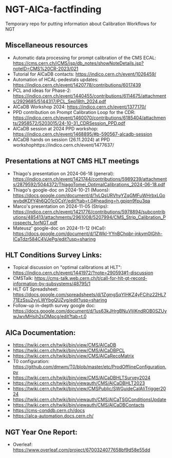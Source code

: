 # NGT-AlCa-factfinding
Temporary repo for putting information about Calibration Workflows for NGT

## Miscellaneous resources
- Automatic data processing for prompt calibration of the CMS ECAL: https://cms.cern.ch/iCMS/jsp/db_notes/showNoteDetails.jsp?noteID=CMS%20CR-2023/021
- Tutorial for AlCaDB contacts: https://indico.cern.ch/event/1026459/
- Automation of HCAL-pedestals updates: https://indico.cern.ch/event/1420778/contributions/6017439
- PCL and ideas for Phase-2: https://indico.cern.ch/event/1440455/contributions/6114675/attachments/2929685/5144317/PCL_Sep18th_2024.pdf
- AlCaDB Workshop 2024: https://indico.cern.ch/event/1377170/
- PPD contribution on Prompt Calibration Loop for the CDR: https://indico.cern.ch/event/1460070/contributions/6185404/attachments/2958572/5203015/24-10-31_CDRSession_PPD.pdf
- AlCaDB session at 2024 PPD workshop: https://indico.cern.ch/event/1468895/#b-590567-alcadb-session
- AlCaDB hands on session (26.11.2024) at PPD workshophttps://indico.cern.ch/event/1477637/

## Presentations at NGT CMS HLT meetings
- Thiago's presentation on 2024-06-18 (general): https://indico.cern.ch/event/1421744/contributions/5989239/attachments/2879592/5044372/ThiagoTomei_OptimalCalibrations_2024-06-18.pdf
- Thiago's google-doc on 2024-10-21 (Muons): https://docs.google.com/document/d/1vLQsURVhyYZqGMFuWHrbxLGowvbdKDfY4h6QO1c0CsY/edit?tab=t.0#heading=h.gpjqn9fpu3qa
- Marco's presentation on 2024-11-05 (Strips): https://indico.cern.ch/event/1421776/contributions/5978894/subcontributions/485413/attachments/2961008/5207994/CMS_Strip_Calibration_Prospects_forNGT.pdf
- Mateusz' google-doc on 2024-11-12 (HCal): https://docs.google.com/document/d/1ZWkI-YYnBChqbr-jnkym0IGhh-ICaTdzr584C4VJePg/edit?usp=sharing 

## HLT Conditions Survey Links:
- Topical discussion on "optimal calibrations at HLT": https://indico.cern.ch/event/1441972/?note=290593#1-discussion
- CMSTalk: https://cms-talk.web.cern.ch/t/call-for-hlt-gt-record-information-by-subsystems/48795/1
- HLT GT Spreadsheet: https://docs.google.com/spreadsheets/d/1ZgmgSqYIHKZ4yFCihz22HL771EzSsu2vyLWYbgQUZvg/edit?usp=sharing
- Follow-up in-depth survey google doc: https://docs.google.com/document/d/1us63kJHrgBNuVljIKndROB0SZUywJwvMHsih2sOMpcg/edit?tab=t.0

## AlCa Documentation:
- https://twiki.cern.ch/twiki/bin/view/CMS/AlCaDB
- https://twiki.cern.ch/twiki/bin/view/CMS/AlCaDBPCL 
- https://twiki.cern.ch/twiki/bin/view/CMS/AlCaRecoMatrix
- T0 configuration: https://github.com/dmwm/T0/blob/master/etc/ProdOfflineConfiguration.py 
- https://twiki.cern.ch/twiki/bin/view/CMS/AlCaDBHLTSurvey2024
- https://twiki.cern.ch/twiki/bin/viewauth/CMS/AlCaDBHLT2023 
- https://twiki.cern.ch/twiki/bin/view/CMSPublic/SWGuideCalAliTrigger2024 
- https://twiki.cern.ch/twiki/bin/viewauth/CMS/AlCaTSGConditionsUpdate 
- https://twiki.cern.ch/twiki/bin/viewauth/CMS/AlCaDBContacts 
- https://cms-conddb.cern.ch/docs
- https://alca-automation.docs.cern.ch/

## NGT Year One Report:
- Overleaf: https://www.overleaf.com/project/6700324077658bf9d58e55dd
